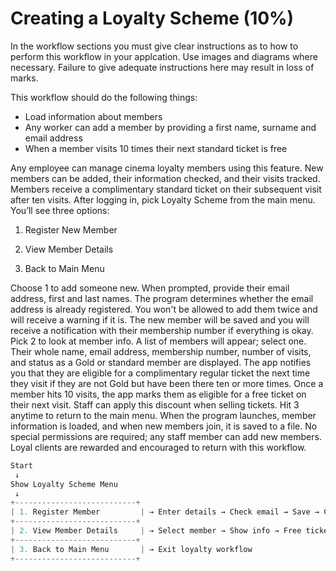 # Creating a Loyalty Scheme (10%)

In the workflow sections you must give clear instructions as to how to perform this workflow in your applcation. Use images and diagrams where necessary. Failure to give adequate instructions here may result in loss of marks.

This workflow should do the following things:
- Load information about members
- Any worker can add a member by providing a first name, surname and email address
- When a member visits 10 times their next standard ticket is free

Any employee can manage cinema loyalty members using this feature. New members can be added, their information checked, and their visits tracked. Members receive a complimentary standard ticket on their subsequent visit after ten visits.
After logging in, pick Loyalty Scheme from the main menu. You’ll see three options:

1. Register New Member

2. View Member Details

3. Back to Main Menu

Choose 1 to add someone new.
When prompted, provide their email address, first and last names.
The program determines whether the email address is already registered. You won't be allowed to add them twice and will receive a warning if it is.
The new member will be saved and you will receive a notification with their membership number if everything is okay.
Pick 2 to look at member info.
A list of members will appear; select one.
Their whole name, email address, membership number, number of visits, and status as a Gold or standard member are displayed.
The app notifies you that they are eligible for a complimentary regular ticket the next time they visit if they are not Gold but have been there ten or more times.
Once a member hits 10 visits, the app marks them as eligible for a free ticket on their next visit.
Staff can apply this discount when selling tickets.
Hit 3 anytime to return to the main menu.
When the program launches, member information is loaded, and when new members join, it is saved to a file.
No special permissions are required; any staff member can add new members.
Loyal clients are rewarded and encouraged to return with this workflow.
```cs
Start
 ↓
Show Loyalty Scheme Menu
 ↓
+---------------------------+
| 1. Register Member         | → Enter details → Check email → Save → Confirmation → Back to menu
+---------------------------+
| 2. View Member Details     | → Select member → Show info → Free ticket notice if eligible → Back to menu
+---------------------------+
| 3. Back to Main Menu       | → Exit loyalty workflow
+---------------------------+
```
